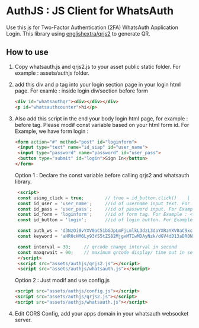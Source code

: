 # AuthJS : JS Client for WhatsAuth 

Use this js for Two-Factor Authentication (2FA) WhatsAuth Application Login.
This library using [englishextra/qrjs2](https://github.com/englishextra/qrjs2) to generate QR.

## How to use

1. Copy whatsauth.js and qrjs2.js to your asset public static folder. For example : assets/authjs folder.
2. add this div and p tag into your login section page in your login html page. For examle : inside login div/section before form

    ```html
    <div id="whatsauthqr"><div></div></div>
    <p id="whatsauthcounter">hi</p>
    ```

3. Also add this script in the end your body login html page, for example : before </body> tag. Please modif const variable based on your html form id.
   For Example, we have form login :

   ```html
   <form action="#" method="post" id="loginform">
    <input type="text" name="id_siap" id="user_name">
    <input type="password" name="password" id="user_pass">
    <button type="submit" id="login">Sign In</button>
   </form>
   ```

   Option 1 : Declare the const variable before calling qrjs2 and whatsauth library.

   ```html
    <script>
    const using_click = true;        // true = id_button.click()    |   false = id_form.submit()
    const id_user = 'user_name';     //id of username input text. For example : <input type="text" name="id_siap" id="user_name">
    const id_pass = 'user_pass';     //id of password input. For Example : <input type="password" name="password" id="user_pass">
    const id_form = 'loginform';     //id of form tag. For Example : <form action="#" method="post" id="loginform">
    const id_button = 'login';       //id of login button. For Example : <button type="submit" class="btn btn-primary btn-block" id="login">Sign In</button>

    const auth_ws = 'd3NzOi8vYXV0aC51bGJpLmFjLmlkL3dzL3doYXRzYXV0aC9xcg==';    //wss URL using btoa(). In this example : btoa("wss://auth.ulbi.ac.id/ws/whatsauth/qr");
    const keyword = 'aHR0cHM6Ly93YS5tZS82MjgxMTIwMDAyNzk/dGV4dD13aDR0NWF1dGgw';  //whatsapp API with prefix keyword using btoa(). In this example : btoa("https://wa.me/628112000279?text=wh4t5auth0");

    const interval = 30;     // qrcode change interval in second
    const maxqrwait = 90;    // maximum qrcode display/ time out in second, usually = 3 x interval.
    </script>
    <script src="assets/authjs/qrjs2.js"></script>
    <script src="assets/authjs/whatsauth.js"></script>
   ```

   Option 2 : Just modif and use config.js

   ```html
   <script src="assets/authjs/config.js"></script>
   <script src="assets/authjs/qrjs2.js"></script>
   <script src="assets/authjs/whatsauth.js"></script>
   ```

4. Edit CORS Config, add your apps domain in your whatsauth websocket server.
